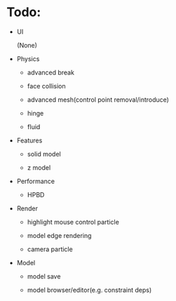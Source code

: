 # Todo:

* UI

	(None)

* Physics

	* advanced break

	* face collision

	* advanced mesh(control point removal/introduce)

	* hinge

	* fluid

* Features

	* solid model

	* z model

* Performance

	* HPBD

* Render

	* highlight mouse control particle

	* model edge rendering

	* camera particle

* Model

	* model save

	* model browser/editor(e.g. constraint deps)
